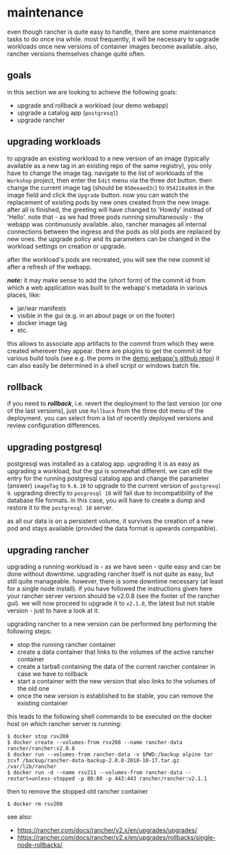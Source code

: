 
maintenance
===========

even though rancher is quite easy to handle, there are some maintenance tasks to do once ina while.
most frequently, it will be necessary to upgrade workloads once new versions of container images become available.
also, rancher versions themselves change quite often.

goals
-----

in this section we are looking to achieve the following goals:

* upgrade and rollback a workload (our demo webapp)
* upgrade a catalog app (`postgresql`)
* upgrade rancher

upgrading workloads
-------------------

to upgrade an existing workload to a new version of an image (typically available
as a new tag in an existing repo of the same registry), you only have to change the image
tag. navigate to the list of workloads of the `Workshop` project, then enter the `Edit` menu
via the three dot button. then change the current image tag (should be `950eeaed3c`) to `954218a9b9` in the
image field and click the `Upgrade` button. now you can watch the replacement of existing
pods by new ones created from the new image. after all is finished, the greeting will have
changed to 'Howdy' instead of 'Hello'. note that - as we had three pods running
simultaneously - the webapp was continuously available. also, rancher manages all internal
connections between the ingress and the pods as old pods are replaced by new ones. the upgrade
policy and its parameters can be changed in the workload settings on creation or upgrade.

after the workload's pods are recreated, you will see the new commit id after a refresh of the webapp.

***note:*** it may make sense to add the (short form) of the commit id from which a web application was built
to the webapp's metadata in various places, like:

* jar/war manifests
* visible in the gui (e.g. in an about page or on the footer)
* docker image tag
* etc.

this allows to associate app artifacts to the commit from which they were created wherever they appear.
there are plugins to get the commit id for various build tools
(see e.g. the poms in the [demo webapp's github repo](https://github.com/Remigius2011/webapp-hello-java))
it can also easily be determined in a shell script or windows batch file.

rollback
--------

if you need to ***rollback***, i.e. revert the deployment to the last version (or one of the last versions), just use `Rollback` from
the three dot menu of the deployment. you can select from a list of recently deployed versions and review configuration differences.

upgrading postgresql
--------------------

postgresql was installed as a catalog app. upgrading it is as easy as upgrading a workload, but
the gui is somewhat different. we can edit the entry for the running postgresql catalog app
and change the parameter (answer) `imageTag` to `9.6.10` to upgrade to the current version of `postgresql 9`.
upgrading directly to `posgresql 10` will fail due to incompatibility of the database file formats. in this case,
you will have to create a dump and restore it to the `postgresql 10` server.

as all our data is on a persistent volume, it survives the creation of a new pod and stays available
(provided the data format is upwards compatible).

upgrading rancher
-----------------

upgrading a running workload is - as we have seen - quite easy and can be done without downtime. upgrading
rancher itself is not quite as easy, but still quite manageable. however, there is some downtime necessary
(at least for a single node install). if you have followed the instructions given
here your rancher server version should be v2.0.8 (see the footer of the rancher gui). we will now proceed
to upgrade it to `v2.1.0`, the latest but not stable version - just to have a look at it.

upgrading rancher to a new version can be performed bny performing the following steps:

* stop the running rancher container
* create a data container that links to the volumes of the active rancher container
* create a tarball containing the data of the current rancher container in case we have to rollback
* start a container with the new version that also links to the volumes of the old one
* once the new version is established to be stable, you can remove the existing container

this leads to the following shell commands to be executed on the docker host on which rancher server is running:

```
$ docker stop rsv208
$ docker create --volumes-from rsv208 --name rancher-data rancher/rancher:v2.0.8
$ docker run --volumes-from rancher-data -v $PWD:/backup alpine tar zcvf /backup/rancher-data-backup-2.0.8-2018-10-17.tar.gz /var/lib/rancher
$ docker run -d --name rsv211 --volumes-from rancher-data --restart=unless-stopped -p 80:80 -p 443:443 rancher/rancher:v2.1.1
```

then to remove the stopped old rancher container

```
$ docker rm rsv208
```

see also:

* https://rancher.com/docs/rancher/v2.x/en/upgrades/upgrades/
* https://rancher.com/docs/rancher/v2.x/en/upgrades/rollbacks/single-node-rollbacks/
